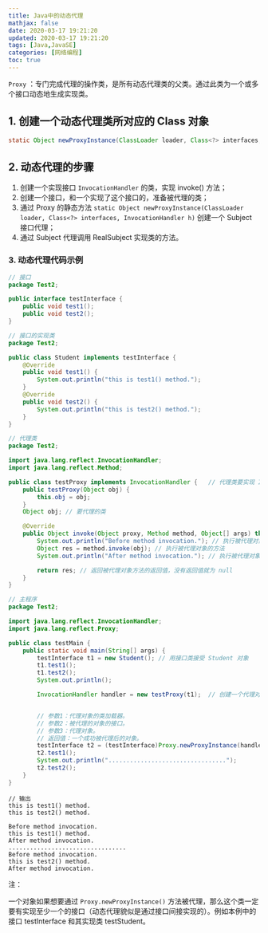 ```yaml
---
title: Java中的动态代理
mathjax: false
date: 2020-03-17 19:21:20
updated: 2020-03-17 19:21:20
tags: [Java,JavaSE]
categories: [网络编程]
toc: true
---
```


`Proxy` ：专门完成代理的操作类，是所有动态代理类的父类。通过此类为一个或多个接口动态地生成实现类。

## 1. 创建一个动态代理类所对应的 Class 对象

```java
static Object newProxyInstance(ClassLoader loader, Class<?> interfaces, InvocationHandler h) // 直接创建一个动态代理对象
```

## 2. 动态代理的步骤

1. 创建一个实现接口 `InvocationHandler` 的类，实现 invoke() 方法；
2. 创建一个接口，和一个实现了这个接口的，准备被代理的类；
3. 通过 Proxy 的静态方法 `static Object newProxyInstance(ClassLoader loader, Class<?> interfaces, InvocationHandler h)` 创建一个 Subject 接口代理；
4. 通过 Subject 代理调用 RealSubject 实现类的方法。



<!--more-->

### 3. 动态代理代码示例



```java
// 接口
package Test2;

public interface testInterface {
    public void test1();
    public void test2();
}
```

```java
// 接口的实现类
package Test2;

public class Student implements testInterface {
    @Override
    public void test1() {
        System.out.println("this is test1() method.");
    }
    @Override
    public void test2() {
        System.out.println("this is test2() method.");
    }
}
```

```java
// 代理类
package Test2;

import java.lang.reflect.InvocationHandler;
import java.lang.reflect.Method;

public class testProxy implements InvocationHandler {   // 代理类要实现 InvocationHandler 接口
    public testProxy(Object obj) {
        this.obj = obj;
    }
    Object obj; // 要代理的类

    @Override
    public Object invoke(Object proxy, Method method, Object[] args) throws Throwable {
        System.out.println("Before method invocation."); // 执行被代理对象方法之前的操作
        Object res = method.invoke(obj); // 执行被代理对象的方法
        System.out.println("After method invocation."); // 执行被代理对象方法之后的操作

        return res; // 返回被代理对象方法的返回值，没有返回值就为 null
    }
}
```

```java
// 主程序
package Test2;

import java.lang.reflect.InvocationHandler;
import java.lang.reflect.Proxy;

public class testMain {
    public static void main(String[] args) {
        testInterface t1 = new Student(); // 用接口类接受 Student 对象
        t1.test1();
        t1.test2();
        System.out.println();

        InvocationHandler handler = new testProxy(t1);  // 创建一个代理对象


        // 参数1：代理对象的类加载器。
        // 参数2：被代理的对象的接口。
        // 参数3：代理对象。
        // 返回值：一个成功被代理后的对象。
        testInterface t2 = (testInterface)Proxy.newProxyInstance(handler.getClass().getClassLoader(), t1.getClass().getInterfaces(), handler);
        t2.test1();
        System.out.println(".................................");
        t2.test2();
    }
}
```

```shell
// 输出
this is test1() method.
this is test2() method.

Before method invocation.
this is test1() method.
After method invocation.
.................................
Before method invocation.
this is test2() method.
After method invocation.
```

注：

一个对象如果想要通过 `Proxy.newProxyInstance()` 方法被代理，那么这个类一定要有实现至少一个的接口（动态代理貌似是通过接口间接实现的）。例如本例中的接口 testInterface 和其实现类 testStudent。
